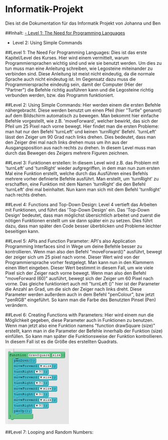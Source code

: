 # Informatik-Projekt
Dies ist die Dokumentation für das Informatik Projekt von Johanna und Ben

##Inhalt:
  [- Level 1: The Need for Programming Languages](#1)
  - Level 2: Using Simple Commands

##Level 1: The Need For Programming Languages: <a name="1"></a>
Dies ist das erste Kapitel/Level des Kurses. Hier wird einem vermittelt, warum Programmiersprachen wichtig sind und wie sie benutzt werden. Um dies zu tun muss man eine Anleitung schreiben, wie Legosteine miteinander zu verbinden sind. Diese Anleitung ist meist nicht eindeutig, da die normale Sprache auch nicht eindeutug ist. Im Gegensatz dazu muss die Programmiersprache eindeutig sein, damit der Computer (Hier der "Partner") die Befehle richtig ausführen kann und die Legosteine richtig verbunden werden, bzw. das Programm funktioniert.

##Level 2: Using Simple Commands:
Hier werden einem die ersten Befehle nähergebracht. Diese werden benutzt um einen Pfeil (hier "Turtle" genannt) auf dem Bildschirm automatisch zu bewegen. Man bekommt hier einfache Befehle vorgestellt, wie z.B. 'moveForward', welcher bewirkt, das sich der Pfeil um 25 Pixel nach vorne bewegt. Hier findet man die ersten Probleme: man hat nur den Befehl 'turnLeft' und keinen 'turnRight' Befehl. 'turnLeft' lässt den Zeiger um 90 Grad nach links drehen.  Dies bedeutet, dass man den Zeiger drei mal nach links drehen muss um ihn aus der Ausgangsposition aus nach rechts zu drehen. In diesem Level muss man durch das Bewegen des Zeigers mehrere Figuren zeichnen.

##Level 3: Funktionen erstellen:
In diesem Level wird z.B. das Problem mit 'turnLeft' und 'turnRight' wieder aufgregriffen, in dem man nun zum ersten Mal eine Funktion erstellt, welche durch das Ausführen eines Befehls mehrere vorher definierte Befehle ausführt. Man erstellt, um 'turnRight' zu erschaffen, eine Funktion mit dem Namen 'turnRight' die den Befehl 'turnLeft' drei mal beinhaltet. Nun kann man sich mit dem Befehl 'turnRight' nach rechts drehen.

##Level 4: Functions and Top-Down Design:
Level 4 vertieft das Arbeiten mit Funktionen, und führt das 'Top-Down Design' ein. Das 'Top-Down Design' bedeutet, dass man möglichst übersichtlich arbeitet und zuerst die nötigen Funktionen erstellt um sie dann später ein zu setzen. Dies führt dazu, dass man später den Code besser überblicken und Probleme leichter beseitigen kann.

##Level 5: APIs and Function Parameter:
API's also Application Programming Interfaces sind in Wege um deine Befehle besser zu kontrollieren. Wenn man also den Befehl "moveForward()" ausführt, bewegt der zeiger sich um 25 pixel nach vorne. Dieser Wert wird von der Programmiersprache vorher festgelegt. Man kann nun in den Klammern einen Wert eingeben. Dieser Wert bestimmt in diesem Fall, um wie viele Pixel sich der Zeiger nach vorne bewegt. Wenn man also den Befehl "moveForward (60)" ausführt, bewegt sich der Zeiger um 60 Pixel nach vorne. Das gleiche funktioniert auch mit "turnLeft ()" hier ist der Parameter die Anzahl an Grad, um die sich der Zeiger nach links dreht. Diese Parameter werden außerdem auch in dem Befehl "penColour", bzw jetzt "penRGB" eingeführt. So kann man die Farbe des Benutzten Pinsel (Pen) verändern.

##Level 6: Creating Functions with Parameters:
Hier wird einem nun die Möglichkeit gegeben, diese Parameter auch in Funktionen zu benutzen. Wenn man jetzt also eine Funktion namens "function drawSquare (size)" erstellt, kann man in die Parameter der Befehle innerhalb der Funktion (size) einfüllen. So kann man später die Funktionsweise der Funktion kontrollieren. In diesem Fall ist es die Größe des erstellten Quadrats.


![Hier ein Bild zur Veranschaulichung](https://github.com/Bensinformatikgithub/Informatik-Projekt/blob/master/Funktion%20mit%20Parametern.PNG?raw=true "BeispielBild")

##Level 7: Looping and Random Numbers:


